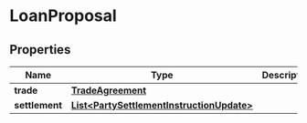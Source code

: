 # LoanProposal

## Properties
Name | Type | Description | Notes
------------ | ------------- | ------------- | -------------
**trade** | [**TradeAgreement**](TradeAgreement.md) |  | 
**settlement** | [**List&lt;PartySettlementInstructionUpdate&gt;**](PartySettlementInstructionUpdate.md) |  | 
